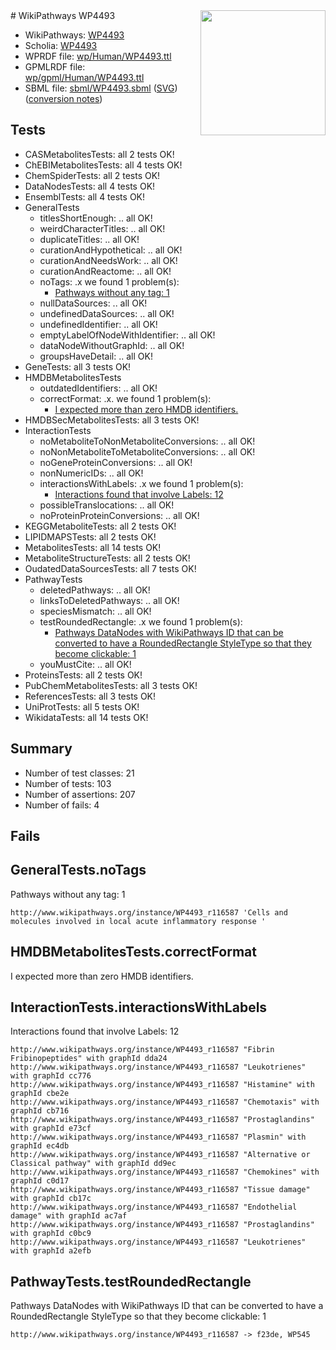 <img style="float: right; width: 200px" src="../logo.png" />
# WikiPathways WP4493

* WikiPathways: [WP4493](https://identifiers.org/wikipathways:WP4493)
* Scholia: [WP4493](https://scholia.toolforge.org/wikipathways/WP4493)
* WPRDF file: [wp/Human/WP4493.ttl](../wp/Human/WP4493.ttl)
* GPMLRDF file: [wp/gpml/Human/WP4493.ttl](../wp/gpml/Human/WP4493.ttl)
* SBML file: [sbml/WP4493.sbml](../sbml/WP4493.sbml) ([SVG](../sbml/WP4493.svg)) ([conversion notes](../sbml/WP4493.txt))

## Tests
* CASMetabolitesTests: all 2 tests OK!
* ChEBIMetabolitesTests: all 4 tests OK!
* ChemSpiderTests: all 2 tests OK!
* DataNodesTests: all 4 tests OK!
* EnsemblTests: all 4 tests OK!
* GeneralTests
    * titlesShortEnough: .. all OK!
    * weirdCharacterTitles: .. all OK!
    * duplicateTitles: .. all OK!
    * curationAndHypothetical: .. all OK!
    * curationAndNeedsWork: .. all OK!
    * curationAndReactome: .. all OK!
    * noTags: .x we found 1 problem(s):
        * [Pathways without any tag: 1](#b5a30a81)
    * nullDataSources: .. all OK!
    * undefinedDataSources: .. all OK!
    * undefinedIdentifier: .. all OK!
    * emptyLabelOfNodeWithIdentifier: .. all OK!
    * dataNodeWithoutGraphId: .. all OK!
    * groupsHaveDetail: .. all OK!
* GeneTests: all 3 tests OK!
* HMDBMetabolitesTests
    * outdatedIdentifiers: .. all OK!
    * correctFormat: .x. we found 1 problem(s):
        * [I expected more than zero HMDB identifiers.](#ad154c1e)
* HMDBSecMetabolitesTests: all 3 tests OK!
* InteractionTests
    * noMetaboliteToNonMetaboliteConversions: .. all OK!
    * noNonMetaboliteToMetaboliteConversions: .. all OK!
    * noGeneProteinConversions: .. all OK!
    * nonNumericIDs: .. all OK!
    * interactionsWithLabels: .x we found 1 problem(s):
        * [Interactions found that involve Labels: 12](#fe97a8ba)
    * possibleTranslocations: .. all OK!
    * noProteinProteinConversions: .. all OK!
* KEGGMetaboliteTests: all 2 tests OK!
* LIPIDMAPSTests: all 2 tests OK!
* MetabolitesTests: all 14 tests OK!
* MetaboliteStructureTests: all 2 tests OK!
* OudatedDataSourcesTests: all 7 tests OK!
* PathwayTests
    * deletedPathways: .. all OK!
    * linksToDeletedPathways: .. all OK!
    * speciesMismatch: .. all OK!
    * testRoundedRectangle: .x we found 1 problem(s):
        * [Pathways DataNodes with WikiPathways ID that can be converted to have a RoundedRectangle StyleType so that they become clickable: 1](#9fbad3cb)
    * youMustCite: .. all OK!
* ProteinsTests: all 2 tests OK!
* PubChemMetabolitesTests: all 3 tests OK!
* ReferencesTests: all 3 tests OK!
* UniProtTests: all 5 tests OK!
* WikidataTests: all 14 tests OK!


## Summary

* Number of test classes: 21
* Number of tests: 103
* Number of assertions: 207
* Number of fails: 4

## Fails

<a name="b5a30a81" />

## GeneralTests.noTags

Pathways without any tag: 1
```
http://www.wikipathways.org/instance/WP4493_r116587 'Cells and molecules involved in local acute inflammatory response ' 
```

<a name="ad154c1e" />

## HMDBMetabolitesTests.correctFormat

I expected more than zero HMDB identifiers.
<a name="fe97a8ba" />

## InteractionTests.interactionsWithLabels

Interactions found that involve Labels: 12
```
http://www.wikipathways.org/instance/WP4493_r116587 "Fibrin
Fribinopeptides" with graphId dda24
http://www.wikipathways.org/instance/WP4493_r116587 "Leukotrienes" with graphId cc776
http://www.wikipathways.org/instance/WP4493_r116587 "Histamine" with graphId cbe2e
http://www.wikipathways.org/instance/WP4493_r116587 "Chemotaxis" with graphId cb716
http://www.wikipathways.org/instance/WP4493_r116587 "Prostaglandins" with graphId e73cf
http://www.wikipathways.org/instance/WP4493_r116587 "Plasmin" with graphId ec4db
http://www.wikipathways.org/instance/WP4493_r116587 "Alternative or
Classical pathway" with graphId dd9ec
http://www.wikipathways.org/instance/WP4493_r116587 "Chemokines" with graphId c0d17
http://www.wikipathways.org/instance/WP4493_r116587 "Tissue damage" with graphId cb17c
http://www.wikipathways.org/instance/WP4493_r116587 "Endothelial damage" with graphId ac7af
http://www.wikipathways.org/instance/WP4493_r116587 "Prostaglandins" with graphId c0bc9
http://www.wikipathways.org/instance/WP4493_r116587 "Leukotrienes" with graphId a2efb
```

<a name="9fbad3cb" />

## PathwayTests.testRoundedRectangle

Pathways DataNodes with WikiPathways ID that can be converted to have a RoundedRectangle StyleType so that they become clickable: 1
```
http://www.wikipathways.org/instance/WP4493_r116587 -> f23de, WP545
 ```

